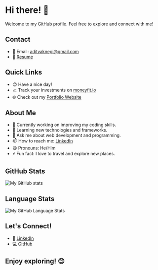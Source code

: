 # Hi there! 👋

Welcome to my GitHub profile. Feel free to explore and connect with me!

## Contact
- 📧 Email: adityaknegi@gmail.com
- 📄 [Resume](https://github.com/adityaknegi/adityaknegi/blob/master/Aditya_9805846331.pdf)

## Quick Links
- 😊 Have a nice day!
- 📈 Track your investments on [moneyfit.io](https://moneyfit.io/)
- 🌐 Check out my [Portfolio Website](https://nextjs-git-main-adityaknegi.vercel.app/)

## About Me
- 🔭 Currently working on improving my coding skills.
- 🌱 Learning new technologies and frameworks.
- 💬 Ask me about web development and programming.
- 📫 How to reach me: [LinkedIn](https://www.linkedin.com/in/negi1/)
- 😄 Pronouns: He/Him
- ⚡ Fun fact: I love to travel and explore new places.

## GitHub Stats
![My GitHub stats](https://github-readme-stats.vercel.app/api?username=adityaknegi&show_icons=true&theme=transparent)

## Language Stats
![My GitHub Language Stats](https://github-readme-stats.vercel.app/api/top-langs/?username=adityaknegi&layout=compact&&show_icons=true&theme=transparent)

## Let's Connect!
- 📱 [LinkedIn](https://www.linkedin.com/in/negi1/)
- 💻 [GitHub](https://github.com/adityaknegi)

## Enjoy exploring! 😊
